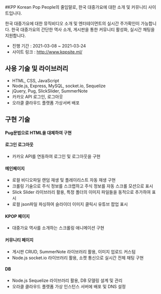 #KPP
Korean Pop People의 줄임말로, 한국 대중가요에 대한 소개 및 커뮤니티 사이트입니다.

한국 대중가요에 대한 뮤직비디오 소개 및 엔터테이먼트의 실시간 주가확인이 가능합니다. 한국 대중가요의 간단한 역사 소개, 게시판을 통한 커뮤니티 활성화, 실시간 채팅을 지원합니다.

- 진행 기간 : 2021-03-08 ~ 2021-03-24
- 사이트 링크 : http://www.kppsite.ml/

## 사용 기술 및 라이브러리
- HTML, CSS, JavaScript
- Node.js, Express, MySQL, socket.io, Sequelize
- jQuery, Pug, SlickSlider, SummerNote
- 카카오 API 로그인, 로그아웃
- 오라클 클라우드 플랫폼 가상서버 배포

## 구현 기술
#### **Pug문법**으로 HTML을 대체하여 구현
#### **로그인 로그아웃**
- 카카오 API를 연동하여 로그인 및 로그아웃을 구현
#### **메인페이지** 
- 로컬 비디오파일 랜덤 재생 및 플레이리스트 자동 재생 구현
- 크롤링 기술으로 주식 정보를 스크랩하고 주식 정보를 자동 스크롤 모션으로 표시
- Slick Slider 라이브러리 활용, 특정 폴더의 이미지 파일들을 동적으로 추가하여 표시
- 로컬 json파일 파싱하여 슬라이더 이미지 클릭시 유튜브 팝업 표시
#### **KPOP 페이지**
- 대중가요 역사를 소개하는 스크롤링 애니메이션 구현
#### **커뮤니티 페이지**
- 게시판 CRUD, SummerNote 라이브러리 활용, 이미지 업로드 커스텀
- Node.js socket.io 라이브러리 활용, 소켓 통신으로 실시간 전체 채팅 구현
#### **DB**
- Node.js Sequelize 라이브러리 활용, DB 모델링 설계 및 관리
- 오라클 클라우드 플랫폼 가상 인스턴스 서버에 배포 및 DNS 설정
